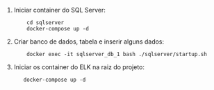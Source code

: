 1. Iniciar container do SQL Server: 
  
    ```
        cd sqlserver
        docker-compose up -d
    ```
    
2. Criar banco de dados, tabela e inserir alguns dados:
  
    ```
        docker exec -it sqlserver_db_1 bash ./sqlserver/startup.sh
    ```

3. Iniciar os container do ELK na raiz do projeto:
   
    ```
       docker-compose up -d
    ```

